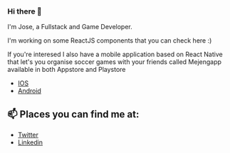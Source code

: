 ### Hi there 👋

I'm Jose, a Fullstack and Game Developer.

I'm working on some ReactJS components that you can check here :)

If you're interesed I also have a mobile application based on React Native that let's you organise soccer games with your friends called Mejengapp available in both Appstore and Playstore

- [IOS](https://apps.apple.com/us/app/mejengapp/id1479790993)
- [Android](https://play.google.com/store/apps/details?id=net.jciccio.mejengapp)

## 📫 Places you can find me at:

- [Twitter](https://twitter.com/joseacco12)
- [Linkedin](https://www.linkedin.com/in/jciccio/)




<!--
**jciccio/jciccio** is a ✨ _special_ ✨ repository because its `README.md` (this file) appears on your GitHub profile.

Here are some ideas to get you started:

- 🔭 I’m currently working on ...
- 🌱 I’m currently learning ...
- 👯 I’m looking to collaborate on ...
- 🤔 I’m looking for help with ...
- 💬 Ask me about ...
- 📫 How to reach me: ...
- 😄 Pronouns: ...
- ⚡ Fun fact: ...
-->
